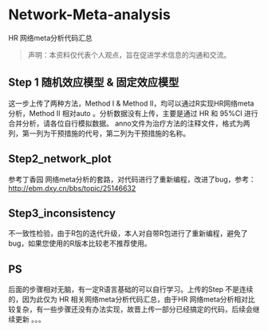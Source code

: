 # Network-Meta-analysis
HR 网络meta分析代码汇总
>声明：本资料仅代表个人观点，旨在促进学术信息的沟通和交流。
## Step 1 随机效应模型 & 固定效应模型
  这一步上传了两种方法，Method I & Method II，均可以通过R实现HR网络meta分析，Method II 相对auto 。分析数据没有上传，主要是通过 HR 和 95%CI 进行合并分析，请各位自行模拟数据。 
  anno文件为治疗方法的注释文件，格式为两列，第一列为干预措施的代号，第二列为干预措施的名称。



## Step2_network_plot
  参考丁香园 网络meta分析的套路，对代码进行了重新编程，改进了bug，参考：http://ebm.dxy.cn/bbs/topic/25146632
  
  
  
## Step3_inconsistency
  不一致性检验，由于R包的迭代升级，本人对自带R包进行了重新编程，避免了bug，如果您使用的R版本比较老不推荐使用。
  
## PS
  后面的步骤相对无脑，有一定R语言基础的可以自行学习。上传的Step 不是连续的，因为此仅为 HR 相关网络meta分析代码汇总，由于HR 网络meta分析相对比较复杂，有一些步骤还没有办法实现，故晋上传一部分已经搞定的代码，后续会继续更新 。。。
